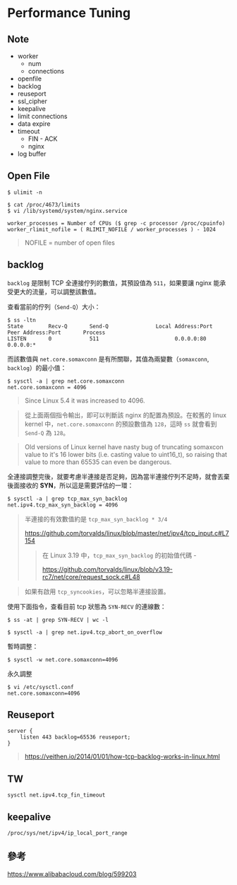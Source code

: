 # Performance Tuning

## Note

- worker
    - num
    - connections
- openfile
- backlog
- reuseport
- ssl_cipher
- keepalive
- limit connections
- data expire
- timeout
    - FIN - ACK
    - nginx
- log buffer

## Open File

```
$ ulimit -n
```

```
$ cat /proc/4673/limits
$ vi /lib/systemd/system/nginx.service
```

```
worker_processes = Number of CPUs ($ grep -c processor /proc/cpuinfo)
worker_rlimit_nofile = ( RLIMIT_NOFILE / worker_processes ) - 1024  
```

> NOFILE = number of open files

## backlog 

`backlog` 是限制 TCP 全連接佇列的數值，其預設值為 `511`，如果要讓 nginx 能承受更大的流量，可以調整該數值。

查看當前的佇列（`Send-Q`）大小：

```
$ ss -ltn
State        Recv-Q       Send-Q               Local Address:Port                Peer Address:Port       Process
LISTEN       0            511                        0.0.0.0:80                     0.0.0.0:*
```

而該數值與 `net.core.somaxconn` 是有所關聯，其值為兩變數（`somaxconn`, `backlog`）的最小值：

```
$ sysctl -a | grep net.core.somaxconn
net.core.somaxconn = 4096
```

>  Since Linux 5.4 it was increased to 4096.

> 從上面兩個指令輸出，即可以判斷該 nginx 的配置為預設。在較舊的 linux kernel 中，`net.core.somaxconn` 的預設數值為 `128`，這時 `ss` 就會看到 `Send-Q` 為 `128`。

> Old versions of Linux kernel have nasty bug of truncating somaxcon value to it's 16 lower bits (i.e. casting value to uint16_t), so raising that value to more than 65535 can even be dangerous. 

全連接調整完後，就要考慮半連接是否足夠，因為當半連接佇列不足時，就會丟棄後面接收的 **SYN**，所以這是需要評估的一環：

```
$ sysctl -a | grep tcp_max_syn_backlog
net.ipv4.tcp_max_syn_backlog = 4096
```

> 半連接的有效數值約是 `tcp_max_syn_backlog * 3/4`
>
> https://github.com/torvalds/linux/blob/master/net/ipv4/tcp_input.c#L7154
>
>
>> 在 Linux 3.19 中，`tcp_max_syn_backlog` 的初始值代碼 - 
>>
>> https://github.com/torvalds/linux/blob/v3.19-rc7/net/core/request_sock.c#L48
>>

> 如果有啟用 `tcp_syncookies`，可以忽略半連接設置。

使用下面指令，查看目前 tcp 狀態為 `SYN-RECV` 的連線數：

```
$ ss -at | grep SYN-RECV | wc -l
```


```
$ sysctl -a | grep net.ipv4.tcp_abort_on_overflow
```


暫時調整：

```
$ sysctl -w net.core.somaxconn=4096
```

永久調整

```
$ vi /etc/sysctl.conf
net.core.somaxconn=4096
```

## Reuseport

```
server {
    listen 443 backlog=65536 reuseport;
}
```

> https://veithen.io/2014/01/01/how-tcp-backlog-works-in-linux.html

## TW

```
sysctl net.ipv4.tcp_fin_timeout
```

## keepalive

```
/proc/sys/net/ipv4/ip_local_port_range
```

## 參考

https://www.alibabacloud.com/blog/599203
